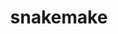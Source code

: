 ---
title: "snakemake"
layout: cache
categories: [package, develop]
meta: {"versions": ["8.18.2", "8.5.2"], "compilers": ["gcc@=7.3.1"], "oss": ["amzn2"], "platforms": ["linux"], "targets": ["aarch64", "neoverse_n1", "x86_64_v3"], "stacks": ["aws-isc", "aws-isc-aarch64", "root"], "num_specs": 19, "num_specs_by_stack": {"aws-isc-aarch64": 13, "root": 19, "aws-isc": 6}}
spec_details: [{"hash": "stsmykduxudeicbzgeutkcp7ng2zdbc3", "compiler": "gcc@=7.3.1", "versions": ["8.18.2"], "os": "amzn2", "platform": "linux", "target": "aarch64", "variants": ["build_system=python_pip", "~reports"], "stacks": ["aws-isc-aarch64", "root"], "size": "-", "tarball": "https://binaries.spack.io/develop/build_cache/linux-amzn2-aarch64/gcc-7.3.1/snakemake-8.18.2/linux-amzn2-aarch64-gcc-7.3.1-snakemake-8.18.2-stsmykduxudeicbzgeutkcp7ng2zdbc3.spack"}, {"hash": "2eloqvzkb5wlcgc3jfwhpsf2dfuhzwqd", "compiler": "gcc@=7.3.1", "versions": ["8.5.2"], "os": "amzn2", "platform": "linux", "target": "aarch64", "variants": ["build_system=python_pip", "~reports"], "stacks": ["aws-isc-aarch64", "root"], "size": "-", "tarball": "https://binaries.spack.io/develop/build_cache/linux-amzn2-aarch64/gcc-7.3.1/snakemake-8.5.2/linux-amzn2-aarch64-gcc-7.3.1-snakemake-8.5.2-2eloqvzkb5wlcgc3jfwhpsf2dfuhzwqd.spack"}, {"hash": "e24jhbcotfiebsbb3iadlxhdv73gn734", "compiler": "gcc@=7.3.1", "versions": ["8.5.2"], "os": "amzn2", "platform": "linux", "target": "aarch64", "variants": ["build_system=python_pip", "~reports"], "stacks": ["aws-isc-aarch64", "root"], "size": "-", "tarball": "https://binaries.spack.io/develop/build_cache/linux-amzn2-aarch64/gcc-7.3.1/snakemake-8.5.2/linux-amzn2-aarch64-gcc-7.3.1-snakemake-8.5.2-e24jhbcotfiebsbb3iadlxhdv73gn734.spack"}, {"hash": "7ygetgnjghfbjtmu5vf4xbofquky22si", "compiler": "gcc@=7.3.1", "versions": ["8.5.2"], "os": "amzn2", "platform": "linux", "target": "aarch64", "variants": ["build_system=python_pip", "~reports"], "stacks": ["aws-isc-aarch64", "root"], "size": "-", "tarball": "https://binaries.spack.io/develop/build_cache/linux-amzn2-aarch64/gcc-7.3.1/snakemake-8.5.2/linux-amzn2-aarch64-gcc-7.3.1-snakemake-8.5.2-7ygetgnjghfbjtmu5vf4xbofquky22si.spack"}, {"hash": "wm5m5tegug4oacceausk7co676flliqs", "compiler": "gcc@=7.3.1", "versions": ["8.5.2"], "os": "amzn2", "platform": "linux", "target": "aarch64", "variants": ["build_system=python_pip", "~reports"], "stacks": ["aws-isc-aarch64", "root"], "size": "-", "tarball": "https://binaries.spack.io/develop/build_cache/linux-amzn2-aarch64/gcc-7.3.1/snakemake-8.5.2/linux-amzn2-aarch64-gcc-7.3.1-snakemake-8.5.2-wm5m5tegug4oacceausk7co676flliqs.spack"}, {"hash": "aaotdwbbyijm4agnxptnoaoqbceex6m4", "compiler": "gcc@=7.3.1", "versions": ["8.5.2"], "os": "amzn2", "platform": "linux", "target": "aarch64", "variants": ["build_system=python_pip", "~reports"], "stacks": ["aws-isc-aarch64", "root"], "size": "-", "tarball": "https://binaries.spack.io/develop/build_cache/linux-amzn2-aarch64/gcc-7.3.1/snakemake-8.5.2/linux-amzn2-aarch64-gcc-7.3.1-snakemake-8.5.2-aaotdwbbyijm4agnxptnoaoqbceex6m4.spack"}, {"hash": "edd26bivtxw6r2ewmka72jmlf7hrm3mx", "compiler": "gcc@=7.3.1", "versions": ["8.5.2"], "os": "amzn2", "platform": "linux", "target": "neoverse_n1", "variants": ["build_system=python_pip", "~reports"], "stacks": ["aws-isc-aarch64", "root"], "size": "-", "tarball": "https://binaries.spack.io/develop/build_cache/linux-amzn2-neoverse_n1/gcc-7.3.1/snakemake-8.5.2/linux-amzn2-neoverse_n1-gcc-7.3.1-snakemake-8.5.2-edd26bivtxw6r2ewmka72jmlf7hrm3mx.spack"}, {"hash": "6ejxsjnfyl6twwz4cvewyqkzdirxobqw", "compiler": "gcc@=7.3.1", "versions": ["8.5.2"], "os": "amzn2", "platform": "linux", "target": "neoverse_n1", "variants": ["build_system=python_pip", "~reports"], "stacks": ["aws-isc-aarch64", "root"], "size": "-", "tarball": "https://binaries.spack.io/develop/build_cache/linux-amzn2-neoverse_n1/gcc-7.3.1/snakemake-8.5.2/linux-amzn2-neoverse_n1-gcc-7.3.1-snakemake-8.5.2-6ejxsjnfyl6twwz4cvewyqkzdirxobqw.spack"}, {"hash": "4ina5pat4rdyf3gw4khhhcxwenf5bjvf", "compiler": "gcc@=7.3.1", "versions": ["8.5.2"], "os": "amzn2", "platform": "linux", "target": "neoverse_n1", "variants": ["build_system=python_pip", "~reports"], "stacks": ["aws-isc-aarch64", "root"], "size": "-", "tarball": "https://binaries.spack.io/develop/build_cache/linux-amzn2-neoverse_n1/gcc-7.3.1/snakemake-8.5.2/linux-amzn2-neoverse_n1-gcc-7.3.1-snakemake-8.5.2-4ina5pat4rdyf3gw4khhhcxwenf5bjvf.spack"}, {"hash": "xxxuorsa27z427dp7bwzvwm55uoedb75", "compiler": "gcc@=7.3.1", "versions": ["8.18.2"], "os": "amzn2", "platform": "linux", "target": "neoverse_n1", "variants": ["build_system=python_pip", "~reports"], "stacks": ["aws-isc-aarch64", "root"], "size": "-", "tarball": "https://binaries.spack.io/develop/build_cache/linux-amzn2-neoverse_n1/gcc-7.3.1/snakemake-8.18.2/linux-amzn2-neoverse_n1-gcc-7.3.1-snakemake-8.18.2-xxxuorsa27z427dp7bwzvwm55uoedb75.spack"}, {"hash": "juzi6fv6wuuegvn2i4ugrk5twa44gacc", "compiler": "gcc@=7.3.1", "versions": ["8.5.2"], "os": "amzn2", "platform": "linux", "target": "neoverse_n1", "variants": ["build_system=python_pip", "~reports"], "stacks": ["aws-isc-aarch64", "root"], "size": "-", "tarball": "https://binaries.spack.io/develop/build_cache/linux-amzn2-neoverse_n1/gcc-7.3.1/snakemake-8.5.2/linux-amzn2-neoverse_n1-gcc-7.3.1-snakemake-8.5.2-juzi6fv6wuuegvn2i4ugrk5twa44gacc.spack"}, {"hash": "zl6kyeanr2vp37dawu2b6ssbngwhcmb7", "compiler": "gcc@=7.3.1", "versions": ["8.5.2"], "os": "amzn2", "platform": "linux", "target": "neoverse_n1", "variants": ["build_system=python_pip", "~reports"], "stacks": ["aws-isc-aarch64", "root"], "size": "-", "tarball": "https://binaries.spack.io/develop/build_cache/linux-amzn2-neoverse_n1/gcc-7.3.1/snakemake-8.5.2/linux-amzn2-neoverse_n1-gcc-7.3.1-snakemake-8.5.2-zl6kyeanr2vp37dawu2b6ssbngwhcmb7.spack"}, {"hash": "zaa4stweswmyqhh4tcsqyg4w5zlt7c53", "compiler": "gcc@=7.3.1", "versions": ["8.5.2"], "os": "amzn2", "platform": "linux", "target": "neoverse_n1", "variants": ["build_system=python_pip", "~reports"], "stacks": ["aws-isc-aarch64", "root"], "size": "-", "tarball": "https://binaries.spack.io/develop/build_cache/linux-amzn2-neoverse_n1/gcc-7.3.1/snakemake-8.5.2/linux-amzn2-neoverse_n1-gcc-7.3.1-snakemake-8.5.2-zaa4stweswmyqhh4tcsqyg4w5zlt7c53.spack"}, {"hash": "2e2ys63h2a45td723stonpcureqr3vqk", "compiler": "gcc@=7.3.1", "versions": ["8.5.2"], "os": "amzn2", "platform": "linux", "target": "x86_64_v3", "variants": ["build_system=python_pip", "~reports"], "stacks": ["aws-isc", "root"], "size": "-", "tarball": "https://binaries.spack.io/develop/build_cache/linux-amzn2-x86_64_v3/gcc-7.3.1/snakemake-8.5.2/linux-amzn2-x86_64_v3-gcc-7.3.1-snakemake-8.5.2-2e2ys63h2a45td723stonpcureqr3vqk.spack"}, {"hash": "vqgfzcwu3fabg3opvwmkphqi3ubtuoe5", "compiler": "gcc@=7.3.1", "versions": ["8.5.2"], "os": "amzn2", "platform": "linux", "target": "x86_64_v3", "variants": ["build_system=python_pip", "~reports"], "stacks": ["aws-isc", "root"], "size": "-", "tarball": "https://binaries.spack.io/develop/build_cache/linux-amzn2-x86_64_v3/gcc-7.3.1/snakemake-8.5.2/linux-amzn2-x86_64_v3-gcc-7.3.1-snakemake-8.5.2-vqgfzcwu3fabg3opvwmkphqi3ubtuoe5.spack"}, {"hash": "pfr5kb2sizyitdhnfozgvl3nqkqkmxf5", "compiler": "gcc@=7.3.1", "versions": ["8.18.2"], "os": "amzn2", "platform": "linux", "target": "x86_64_v3", "variants": ["build_system=python_pip", "~reports"], "stacks": ["aws-isc", "root"], "size": "-", "tarball": "https://binaries.spack.io/develop/build_cache/linux-amzn2-x86_64_v3/gcc-7.3.1/snakemake-8.18.2/linux-amzn2-x86_64_v3-gcc-7.3.1-snakemake-8.18.2-pfr5kb2sizyitdhnfozgvl3nqkqkmxf5.spack"}, {"hash": "45bc5y4uxlwwfoc4enp3siv4kavuaryn", "compiler": "gcc@=7.3.1", "versions": ["8.5.2"], "os": "amzn2", "platform": "linux", "target": "x86_64_v3", "variants": ["build_system=python_pip", "~reports"], "stacks": ["aws-isc", "root"], "size": "-", "tarball": "https://binaries.spack.io/develop/build_cache/linux-amzn2-x86_64_v3/gcc-7.3.1/snakemake-8.5.2/linux-amzn2-x86_64_v3-gcc-7.3.1-snakemake-8.5.2-45bc5y4uxlwwfoc4enp3siv4kavuaryn.spack"}, {"hash": "qc4f7m3xdtvbtki3kyfgdzzmnehkaavo", "compiler": "gcc@=7.3.1", "versions": ["8.5.2"], "os": "amzn2", "platform": "linux", "target": "x86_64_v3", "variants": ["build_system=python_pip", "~reports"], "stacks": ["aws-isc", "root"], "size": "-", "tarball": "https://binaries.spack.io/develop/build_cache/linux-amzn2-x86_64_v3/gcc-7.3.1/snakemake-8.5.2/linux-amzn2-x86_64_v3-gcc-7.3.1-snakemake-8.5.2-qc4f7m3xdtvbtki3kyfgdzzmnehkaavo.spack"}, {"hash": "t7a3irscy5q4wwzdziykrwvnlbo4ggoz", "compiler": "gcc@=7.3.1", "versions": ["8.5.2"], "os": "amzn2", "platform": "linux", "target": "x86_64_v3", "variants": ["build_system=python_pip", "~reports"], "stacks": ["aws-isc", "root"], "size": "-", "tarball": "https://binaries.spack.io/develop/build_cache/linux-amzn2-x86_64_v3/gcc-7.3.1/snakemake-8.5.2/linux-amzn2-x86_64_v3-gcc-7.3.1-snakemake-8.5.2-t7a3irscy5q4wwzdziykrwvnlbo4ggoz.spack"}]
---